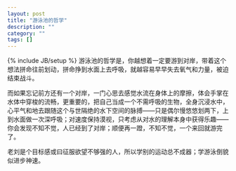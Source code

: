 ```yaml
---
layout: post
title: "游泳池的哲学"
description: ""
category: ""
tags: []
---
```

{% include JB/setup %}
游泳池的哲学是，你越想着一定要游到对岸，带着这个想法拼命往前划动，拼命挣到水面上去呼吸，就越容易早早失去氧气和力量，被迫结束战斗。



而如果忘记前方还有一个对岸，一门心思去感觉水流在身体上的摩擦，体会手掌在水体中穿梭的流畅，更重要的，把自己当成一个不需呼吸的生物，全身沉浸水中，心平气和地去跟随这个与世隔绝的水下空间的脉搏——只是偶尔慢悠悠划两下，上到水面做一次深呼吸；对速度保持漠视，只考虑从对水的理解本身中获得乐趣——你会发现不知不觉，人已经到了对岸；顺便再一蹬，不知不觉，一个来回就游完了。



老刘是个目标感或曰征服欲望不够强的人，所以学别的运动总不成器；学游泳倒貌似进步神速。